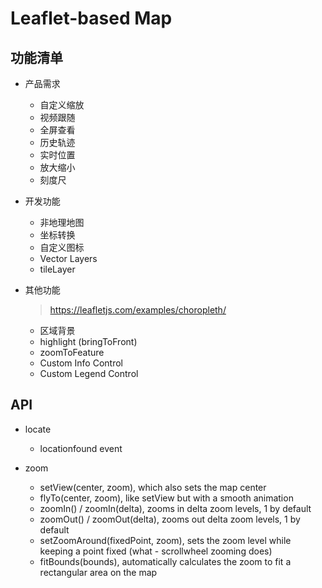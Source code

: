 # Leaflet-based Map

## 功能清单

- 产品需求

  - 自定义缩放
  - 视频跟随
  - 全屏查看
  - 历史轨迹
  - 实时位置
  - 放大缩小
  - 刻度尺

- 开发功能

  - 非地理地图
  - 坐标转换
  - 自定义图标
  - Vector Layers
  - tileLayer

- 其他功能

  > https://leafletjs.com/examples/choropleth/

  - 区域背景
  - highlight (bringToFront)
  - zoomToFeature
  - Custom Info Control
  - Custom Legend Control

## API

- locate

  - locationfound event

- zoom
  - setView(center, zoom), which also sets the map center
  - flyTo(center, zoom), like setView but with a smooth animation
  - zoomIn() / zoomIn(delta), zooms in delta zoom levels, 1 by default
  - zoomOut() / zoomOut(delta), zooms out delta zoom levels, 1 by default
  - setZoomAround(fixedPoint, zoom), sets the zoom level while keeping a point fixed (what - scrollwheel zooming does)
  - fitBounds(bounds), automatically calculates the zoom to fit a rectangular area on the map
